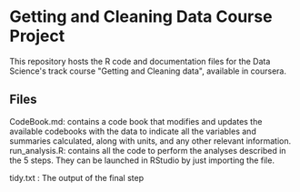 # Getting and Cleaning Data Course Project

This repository hosts the R code and documentation files for the Data Science's track course "Getting and Cleaning data", available in coursera.

## Files

CodeBook.md:
 contains a code book that modifies and updates the available codebooks with the data to indicate all the variables and summaries calculated, along with units, and any other relevant information.
run_analysis.R:
  contains all the code to perform the analyses described in the 5 steps. They can be launched in RStudio by just importing the file.

tidy.txt :
The output of the final step 
